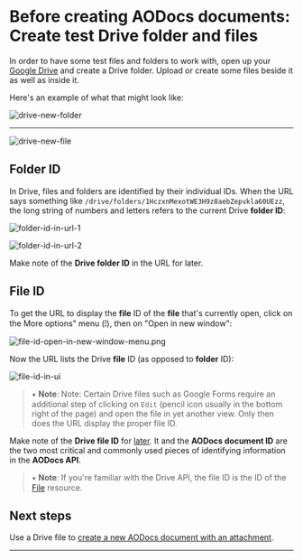 # Before creating AODocs documents: Create test Drive folder and files

In order to have some test files and folders to work with, open up your [Google Drive](https://drive.google.com/) and create a Drive folder.  Upload or create some files beside it as well as inside it.

Here's an example of what that might look like:

![drive-new-folder](/img/drive-new-folder.png)

---

![drive-new-file](/img/drive-new-file.png)


## Folder ID

In Drive, files and folders are identified by their individual IDs.  When the URL says something like ```/drive/folders/1HczxnMexotWE3H9z8aebZepvkla60UEzz```, the long string of numbers and letters refers to the current Drive **folder ID**:

![folder-id-in-url-1](/img/folder-id-in-url-1.png)

![folder-id-in-url-2](/img/folder-id-in-url-2.png)


Make note of the **Drive folder ID** in the URL for later.



## File ID

To get the URL to display the **file** ID of the **file** that's currently open, click on the More options" menu (**⁝**), then on "Open in new window":

![file-id-open-in-new-window-menu.png](/img/file-id-open-in-new-window-menu.png)

Now the URL lists the Drive **file** ID (as opposed to **folder** ID):

![file-id-in-ui](/img/file-id-in-ui.png)

> ⭑   **Note**: Note: Certain Drive files such as Google Forms require an additional step of clicking on ```Edit``` (pencil icon usually in the bottom right of the page) and open the file in yet another view.  Only then does the URL display the proper file ID.

Make note of the **Drive file ID** for [later](#heading=h.vllmj75wrdzj).  It and the **AODocs document ID** are the two most critical and commonly used pieces of identifying information in the **AODocs API**.

> ⭑   **Note**: If you're familiar with the Drive API, the file ID is the ID of the [File](https://developers.google.com/drive/api/v3/reference/files/get) resource.

## Next steps

Use a Drive file to [create a new AODocs document with an attachment](/docs/aodocs-staging.altirnao.com/1/c/Guides/30-Manage%20AODocs%20documents/20-Create,%20modify,%20delete%20documents/10-Create%20new%20documents%20with%20attachments/20-Create%20new%20document%20and%20attach%20Drive%20file).

---